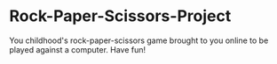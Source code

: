 # Rock-Paper-Scissors-Project
You childhood's rock-paper-scissors game brought to you online to be played against a computer. Have fun! 
